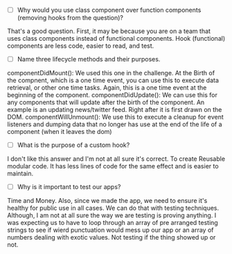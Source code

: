 - [ ] Why would you use class component over function components (removing hooks from the question)?

That's a good question. First, it may be because you are on a team that uses class components instead of functional components. Hook (functional) components are less code, easier to read, and test.


- [ ] Name three lifecycle methods and their purposes.

componentDidMount(): We used this one in the challenge. At the Birth of the compnent, which is a one time event, you can use this to execute data retrieval, or other one time tasks. Again, this is a one time event at the beginning of the component.
componentDidUpdate(): We can use this for any components that will update after the birth of the component. An example is an updating news/twitter feed. Right after it is first drawn on the DOM.
componentWillUnmount(): We use this to execute a cleanup for event listeners and dumping data that no longer has use at the end of the life of a component (when it leaves the dom)


- [ ] What is the purpose of a custom hook?

I don't like this answer and I'm not at all sure it's correct.
To create Reusable modular code. It has less lines of code for the same effect and is easier to maintain.

- [ ] Why is it important to test our apps?

Time and Money. Also, since we made the app, we need to ensure it's healthy for public use in all cases. We can do that with testing techniques. Although, I am not at all sure the way we are testing is proving anything. I was expecting us to have to loop through an array of pre arranged testing strings to see if wierd punctuation would mess up our app or an array of numbers dealing with exotic values. Not testing if the thing showed up or not.